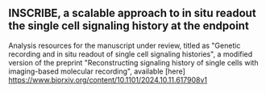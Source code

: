 ## INSCRIBE, a scalable approach to in situ readout the single cell signaling history at the endpoint

Analysis resources for the manuscript under review, titled as "Genetic recording and in situ readout of single cell signaling histories", a modified version of the preprint "Reconstructing signaling history of single cells with imaging-based molecular recording", available [here] https://www.biorxiv.org/content/10.1101/2024.10.11.617908v1
